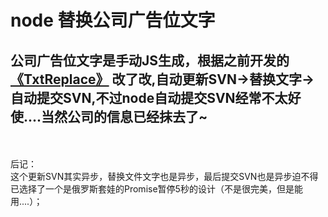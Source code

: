 # node 替换公司广告位文字

## 公司广告位文字是手动JS生成，根据之前开发的 [《TxtReplace》](https://github.com/uustoboy/TxtReplace) 改了改,自动更新SVN->替换文字->自动提交SVN,不过node自动提交SVN经常不太好使....当然公司的信息已经抹去了~
<br/>
<br/>
后记：<br/>
这个更新SVN其实异步，替换文件文字也是异步，最后提交SVN也是异步迫不得已选择了一个是俄罗斯套娃的Promise暂停5秒的设计（不是很完美，但是能用....）；
